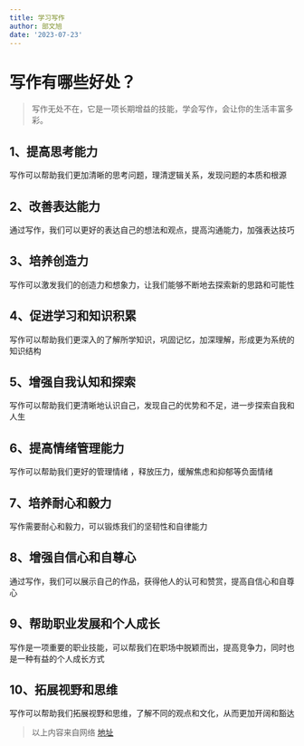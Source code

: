 ```yaml
---
title: 学习写作
author: 部文旭
date: '2023-07-23'
---
```


# 写作有哪些好处？

> 写作无处不在，它是一项长期增益的技能，学会写作，会让你的生活丰富多彩。

## 1、提高思考能力 
写作可以帮助我们更加清晰的思考问题，理清逻辑关系，发现问题的本质和根源
## 2、改善表达能力
通过写作，我们可以更好的表达自己的想法和观点，提高沟通能力，加强表达技巧
## 3、培养创造力
写作可以激发我们的创造力和想象力，让我们能够不断地去探索新的思路和可能性
## 4、促进学习和知识积累
写作可以帮助我们更深入的了解所学知识，巩固记忆，加深理解，形成更为系统的知识结构
## 5、增强自我认知和探索
写作可以帮助我们更清晰地认识自己，发现自己的优势和不足，进一步探索自我和人生
## 6、提高情绪管理能力
写作可以帮助我们更好的管理情绪 ，释放压力，缓解焦虑和抑郁等负面情绪
## 7、培养耐心和毅力
写作需要耐心和毅力，可以锻炼我们的坚韧性和自律能力
## 8、增强自信心和自尊心
通过写作，我们可以展示自己的作品，获得他人的认可和赞赏，提高自信心和自尊心
## 9、帮助职业发展和个人成长
写作是一项重要的职业技能，可以帮我们在职场中脱颖而出，提高竞争力，同时也是一种有益的个人成长方式
## 10、拓展视野和思维
写作可以帮助我们拓展视野和思维，了解不同的观点和文化，从而更加开阔和豁达


>以上内容来自网络 [地址](https://wenku.baidu.com/view/a41a147d6f175f0e7cd184254b35eefdc9d31552.html?_wkts_=1689996057679)
